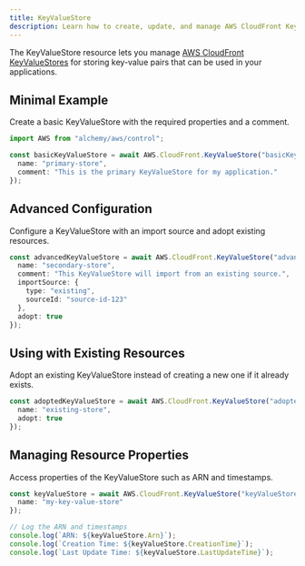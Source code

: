 ```yaml
---
title: KeyValueStore
description: Learn how to create, update, and manage AWS CloudFront KeyValueStores using Alchemy Cloud Control.
---
```


The KeyValueStore resource lets you manage [AWS CloudFront KeyValueStores](https://docs.aws.amazon.com/cloudfront/latest/userguide/) for storing key-value pairs that can be used in your applications.

## Minimal Example

Create a basic KeyValueStore with the required properties and a comment.

```ts
import AWS from "alchemy/aws/control";

const basicKeyValueStore = await AWS.CloudFront.KeyValueStore("basicKeyValueStore", {
  name: "primary-store",
  comment: "This is the primary KeyValueStore for my application."
});
```

## Advanced Configuration

Configure a KeyValueStore with an import source and adopt existing resources.

```ts
const advancedKeyValueStore = await AWS.CloudFront.KeyValueStore("advancedKeyValueStore", {
  name: "secondary-store",
  comment: "This KeyValueStore will import from an existing source.",
  importSource: {
    type: "existing",
    sourceId: "source-id-123"
  },
  adopt: true
});
```

## Using with Existing Resources

Adopt an existing KeyValueStore instead of creating a new one if it already exists.

```ts
const adoptedKeyValueStore = await AWS.CloudFront.KeyValueStore("adoptedKeyValueStore", {
  name: "existing-store",
  adopt: true
});
```

## Managing Resource Properties

Access properties of the KeyValueStore such as ARN and timestamps.

```ts
const keyValueStore = await AWS.CloudFront.KeyValueStore("keyValueStore", {
  name: "my-key-value-store"
});

// Log the ARN and timestamps
console.log(`ARN: ${keyValueStore.Arn}`);
console.log(`Creation Time: ${keyValueStore.CreationTime}`);
console.log(`Last Update Time: ${keyValueStore.LastUpdateTime}`);
```